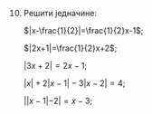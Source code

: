 10. Решити једначине:

    $|x-\frac{1}{2}|=\frac{1}{2}x-1$;

    $|2x+1|=\frac{1}{2}x+2$;

    $|3x+2|=2x-1$;

    $|x|+2|x-1|-3|x-2|=4$;
    
    $||x-1|-2|=x-3$;
